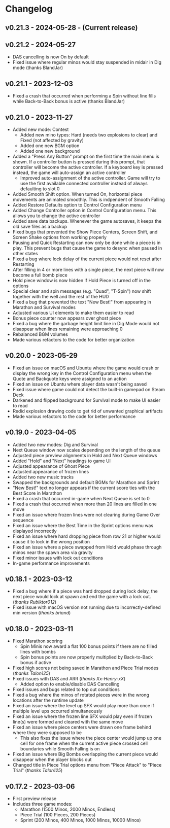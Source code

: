 # Changelog

## v0.21.3 - 2024-05-28 - (Current release)

## v0.21.2 - 2024-05-27

- DAS cancelling is now On by default
- Fixed issue where regular minos would stay suspended in midair in Dig mode (thanks BlandJar)

## v0.21.1 - 2023-12-03

- Fixed a crash that occurred when performing a Spin without line fills while Back-to-Back bonus is active (thanks BlandJar)

## v0.21.0 - 2023-11-27

- Added new mode: Contest
  - Added new mino types: Hard (needs two explosions to clear) and Fixed (not affected by gravity)
  - Added one new BGM option
  - Added one new background
- Added a "Press Any Button" prompt on the first time the main menu is shown. If a controller button is pressed during this prompt,
  that controller will become the active controller. If a keyboard key is pressed instead, the game will auto-assign an active controller
  - Improved auto-assignment of the active controller. Game will try to use the first available connected controller instead of always defaulting to slot 0
- Added Smooth Shift option. When turned On, horizontal piece movements are animated smoothly. This is indpendent of Smooth Falling
- Added Restore Defaults option to Control Configuration menu
- Added Change Controller option in Control Configuration menu. This allows you to change the active controller
- Added save data backups. Whenever the game autosaves, it keeps the old save files as a backup
- Fixed bugs that prevented the Show Piece Centers, Screen Shift, and Screen Shake options from working properly
- Pausing and Quick Restarting can now only be done while a piece is in play. This prevent bugs that cause the game to desync when paused in other states
- Fixed a bug where lock delay of the current piece would not reset after Restarting
- After filling in 4 or more lines with a single piece, the next piece will now become a full bomb piece
- Hold piece window is now hidden if Hold Piece is turned off in the options
- Special clear and spin messages (e.g. "Quad", "T-Spin") now shift together with the well and the rest of the HUD
- Fixed a bug that prevented the text "New Best!" from appearing in Marathon and Survival modes
- Adjusted various UI elements to make them easier to read
- Bonus piece counter now appears over ghost piece
- Fixed a bug where the garbage height limit line in Dig Mode would not disappear when lines remaining were approaching 0
- Rebalanced BGM volumes
- Made various refactors to the code for better organization

## v0.20.0 - 2023-05-29

- Fixed an issue on macOS and Ubuntu where the game would crash or display the wrong key in the Control Configuration menu when the Quote and Backquote keys were assigned to an action
- Fixed an issue on Ubuntu where player data wasn't being saved
- Fixed issue where game could not detect the built-in gamepad on Steam Deck
- Darkened and flipped background for Survival mode to make UI easier to read
- Redid explosion drawing code to get rid of unwanted graphical artifacts
- Made various refactors to the code for better performance

## v0.19.0 - 2023-04-05

- Added two new modes: Dig and Survival
- Next Queue window now scales depending on the length of the queue
- Adjusted piece preview alignments in Hold and Next Queue windows
- Added "Hold" and "Next" headings to game UI
- Adjusted appearance of Ghost Piece
- Adjusted appearance of frozen lines
- Added two new music tracks
- Swapped the backgrounds and default BGMs for Marathon and Sprint
- "New Best!" text no longer appears if the current score ties with the Best Score in Marathon
- Fixed a crash that occurred in-game when Next Queue is set to 0
- Fixed a crash that occurred when more than 20 lines are filled in one move
- Fixed an issue where frozen lines were not clearing during Game Over sequence
- Fixed an issue where the Best Time in the Sprint options menu was displayed incorrectly
- Fixed an issue where hard dropping piece from row 21 or higher would cause it to lock in the wrong position
- Fixed an issue where a piece swapped from Hold would phase through minos near the spawn area via gravity
- Fixed minor issues with lock out conditions
- In-game performance improvements 

## v0.18.1 - 2023-03-12

- Fixed a bug where if a piece was hard dropped during lock delay, the next piece would lock at spawn and end the game with a lock out. (*thanks Rubiktor012*)
- Fixed issue with macOS version not running due to incorrectly-defined min version (*thanks briand*)

## v0.18.0 - 2023-03-11

- Fixed Marathon scoring
  - Spin Minis now award a flat 100 bonus points if there are no filled lines with bombs
  - Spin bonus points are now properly multiplied by Back-to-Back bonus if active
- Fixed high scores not being saved in Marathon and Piece Trial modes (*thanks Talon125*)
- Fixed issues with DAS and ARR (*thanks Xx-Henry-xX*)
  - Added option to enable/disable DAS Cancelling
- Fixed issues and bugs related to top out conditions
- Fixed a bug where the minos of rotated pieces were in the wrong locations after the runtime update
- Fixed an issue where the level up SFX would play more than once if multiple level ups occurred simultaneously
- Fixed an issue where the frozen line SFX would play even if frozen line(s) were formed and cleared with the same move
- Fixed an issue where piece centers were drawn one frame behind where they were supposed to be
  - This also fixes the issue where the piece center would jump up one cell for one frame when the current active piece crossed cell boundaries while Smooth Falling is on
- Fixed an issue where Big Bombs overlapping the current piece would disappear when the player blocks out
- Changed title in Piece Trial options menu from "Piece Attack" to "Piece Trial" (*thanks Talon125*)

## v0.17.2 - 2023-03-06

- First preview release
- Includes three game modes:
  - Marathon (1500 Minos, 2000 Minos, Endless)
  - Piece Trial (100 Pieces, 200 Pieces)
  - Sprint (200 Minos, 400 Minos, 1000 Minos, 10000 Minos)
